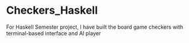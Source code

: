 # Checkers_Haskell
For Haskell Semester project, I have built the board game checkers with terminal-based interface and AI player
